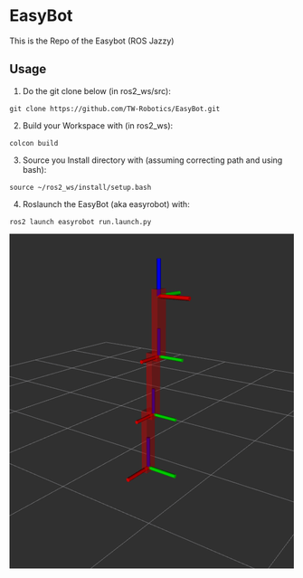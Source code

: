 # EasyBot
This is the Repo of the Easybot (ROS Jazzy)
## Usage
1. Do the git clone below (in ros2_ws/src):
```
git clone https://github.com/TW-Robotics/EasyBot.git
```
2. Build your Workspace with (in ros2_ws): 
```
colcon build
```
3. Source you Install directory with (assuming correcting path and using bash):
```
source ~/ros2_ws/install/setup.bash
```
4. Roslaunch the EasyBot (aka easyrobot) with:
```
ros2 launch easyrobot run.launch.py
```
![easyrobot](Easyrobot/easyrobot/misc/easyrobot_rviz.png "easyrobot in rviz")
